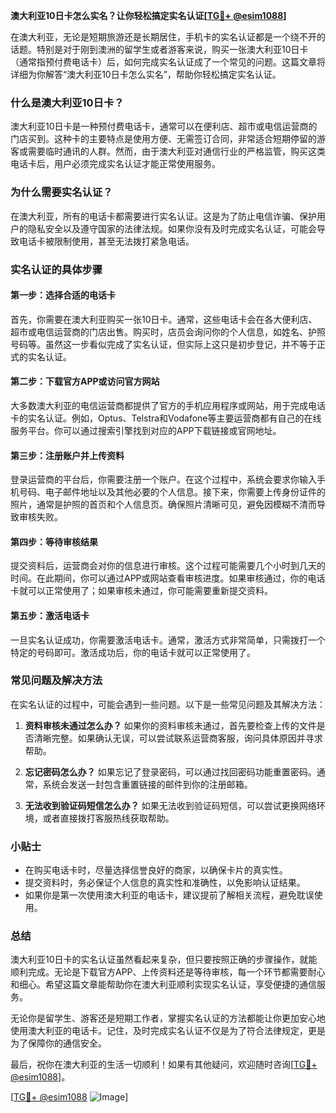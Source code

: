 **澳大利亚10日卡怎么实名？让你轻松搞定实名认证[[TG💪+ @esim1088](https://t.me/s/esim1088)]**

在澳大利亚，无论是短期旅游还是长期居住，手机卡的实名认证都是一个绕不开的话题。特别是对于刚到澳洲的留学生或者游客来说，购买一张澳大利亚10日卡（通常指预付费电话卡）后，如何完成实名认证成了一个常见的问题。这篇文章将详细为你解答“澳大利亚10日卡怎么实名”，帮助你轻松搞定实名认证。

### 什么是澳大利亚10日卡？

澳大利亚10日卡是一种预付费电话卡，通常可以在便利店、超市或电信运营商的门店买到。这种卡的主要特点是使用方便、无需签订合同，非常适合短期停留的游客或需要临时通讯的人群。然而，由于澳大利亚对通信行业的严格监管，购买这类电话卡后，用户必须完成实名认证才能正常使用服务。

### 为什么需要实名认证？

在澳大利亚，所有的电话卡都需要进行实名认证。这是为了防止电信诈骗、保护用户的隐私安全以及遵守国家的法律法规。如果你没有及时完成实名认证，可能会导致电话卡被限制使用，甚至无法拨打紧急电话。

### 实名认证的具体步骤

#### 第一步：选择合适的电话卡

首先，你需要在澳大利亚购买一张10日卡。通常，这些电话卡会在各大便利店、超市或电信运营商的门店出售。购买时，店员会询问你的个人信息，如姓名、护照号码等。虽然这一步看似完成了实名认证，但实际上这只是初步登记，并不等于正式的实名认证。

#### 第二步：下载官方APP或访问官方网站

大多数澳大利亚的电信运营商都提供了官方的手机应用程序或网站，用于完成电话卡的实名认证。例如，Optus、Telstra和Vodafone等主要运营商都有自己的在线服务平台。你可以通过搜索引擎找到对应的APP下载链接或官网地址。

#### 第三步：注册账户并上传资料

登录运营商的平台后，你需要注册一个账户。在这个过程中，系统会要求你输入手机号码、电子邮件地址以及其他必要的个人信息。接下来，你需要上传身份证件的照片，通常是护照的首页和个人信息页。确保照片清晰可见，避免因模糊不清而导致审核失败。

#### 第四步：等待审核结果

提交资料后，运营商会对你的信息进行审核。这个过程可能需要几个小时到几天的时间。在此期间，你可以通过APP或网站查看审核进度。如果审核通过，你的电话卡就可以正常使用了；如果审核未通过，你可能需要重新提交资料。

#### 第五步：激活电话卡

一旦实名认证成功，你需要激活电话卡。通常，激活方式非常简单，只需拨打一个特定的号码即可。激活成功后，你的电话卡就可以正常使用了。

### 常见问题及解决方法

在实名认证的过程中，可能会遇到一些问题。以下是一些常见问题及其解决方法：

1. **资料审核未通过怎么办？**
   如果你的资料审核未通过，首先要检查上传的文件是否清晰完整。如果确认无误，可以尝试联系运营商客服，询问具体原因并寻求帮助。

2. **忘记密码怎么办？**
   如果忘记了登录密码，可以通过找回密码功能重置密码。通常，系统会发送一封包含重置链接的邮件到你的注册邮箱。

3. **无法收到验证码短信怎么办？**
   如果无法收到验证码短信，可以尝试更换网络环境，或者直接拨打客服热线获取帮助。

### 小贴士

- 在购买电话卡时，尽量选择信誉良好的商家，以确保卡片的真实性。
- 提交资料时，务必保证个人信息的真实性和准确性，以免影响认证结果。
- 如果你是第一次使用澳大利亚的电话卡，建议提前了解相关流程，避免耽误使用。

### 总结

澳大利亚10日卡的实名认证虽然看起来复杂，但只要按照正确的步骤操作，就能顺利完成。无论是下载官方APP、上传资料还是等待审核，每一个环节都需要耐心和细心。希望这篇文章能帮助你在澳大利亚顺利实现实名认证，享受便捷的通信服务。

无论你是留学生、游客还是短期工作者，掌握实名认证的方法都能让你更加安心地使用澳大利亚的电话卡。记住，及时完成实名认证不仅是为了符合法律规定，更是为了保障你的通信安全。

最后，祝你在澳大利亚的生活一切顺利！如果有其他疑问，欢迎随时咨询[[TG💪+ @esim1088](https://t.me/s/esim1088)]。

[[TG💪+ @esim1088](https://t.me/s/esim1088) ![Image](https://i.postimg.cc/4NQfJmqS/Snipaste-2025-05-13-00-14-12.png)]